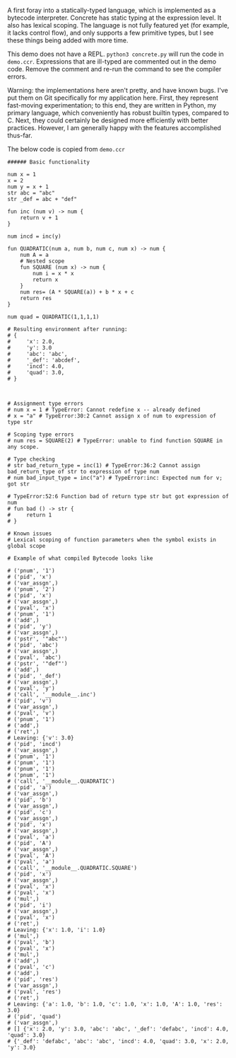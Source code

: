 A first foray into a statically-typed language, which is implemented as a bytecode interpreter. Concrete has static typing at the expression level. It also has lexical scoping. The language is not fully featured yet (for example, it lacks control flow), and only supports a few primitive types, but I see these things being added with more time.

This demo does not have a REPL. `python3 concrete.py` will run the code in `demo.ccr`.
Expressions that are ill-typed are commented out in the demo code. Remove the comment and re-run the command to see the compiler errors.

Warning: the implementations here aren't pretty, and have known bugs. I've put them on Git specifically for my application here. First, they represent fast-moving experimentation; to this end, they are written in Python, my primary language, which conveniently has robust builtin types, compared to C. Next, they could certainly be designed more efficiently with better practices. However, I am generally happy with the features accomplished thus-far.

The below code is copied from `demo.ccr`

```
###### Basic functionality

num x = 1
x = 2
num y = x + 1
str abc = "abc"
str _def = abc + "def"

fun inc (num v) -> num {
    return v + 1
}

num incd = inc(y)

fun QUADRATIC(num a, num b, num c, num x) -> num {
    num A = a
    # Nested scope
    fun SQUARE (num x) -> num {
        num i = x * x
        return x
    }
    num res= (A * SQUARE(a)) + b * x + c
    return res
}

num quad = QUADRATIC(1,1,1,1)

# Resulting environment after running:
# {
#     'x': 2.0,
#     'y': 3.0
#     'abc': 'abc',
#     '_def': 'abcdef',
#     'incd': 4.0,
#     'quad': 3.0,
# }



# Assignment type errors
# num x = 1 # TypeError: Cannot redefine x -- already defined
# x = "a" # TypeError:30:2 Cannot assign x of num to expression of type str

# Scoping type errors
# num res = SQUARE(2) # TypeError: unable to find function SQUARE in any scope.

# Type checking
# str bad_return_type = inc(1) # TypeError:36:2 Cannot assign bad_return_type of str to expression of type num
# num bad_input_type = inc("a") # TypeError:inc: Expected num for v; got str

# TypeError:52:6 Function bad of return type str but got expression of num
# fun bad () -> str {
#     return 1
# }

# Known issues
# Lexical scoping of function parameters when the symbol exists in global scope

# Example of what compiled Bytecode looks like

# ('pnum', '1')
# ('pid', 'x')
# ('var_assgn',)
# ('pnum', '2')
# ('pid', 'x')
# ('var_assgn',)
# ('pval', 'x')
# ('pnum', '1')
# ('add',)
# ('pid', 'y')
# ('var_assgn',)
# ('pstr', '"abc"')
# ('pid', 'abc')
# ('var_assgn',)
# ('pval', 'abc')
# ('pstr', '"def"')
# ('add',)
# ('pid', '_def')
# ('var_assgn',)
# ('pval', 'y')
# ('call', '__module__.inc')
# ('pid', 'v')
# ('var_assgn',)
# ('pval', 'v')
# ('pnum', '1')
# ('add',)
# ('ret',)
# Leaving: {'v': 3.0}
# ('pid', 'incd')
# ('var_assgn',)
# ('pnum', '1')
# ('pnum', '1')
# ('pnum', '1')
# ('pnum', '1')
# ('call', '__module__.QUADRATIC')
# ('pid', 'a')
# ('var_assgn',)
# ('pid', 'b')
# ('var_assgn',)
# ('pid', 'c')
# ('var_assgn',)
# ('pid', 'x')
# ('var_assgn',)
# ('pval', 'a')
# ('pid', 'A')
# ('var_assgn',)
# ('pval', 'A')
# ('pval', 'a')
# ('call', '__module__.QUADRATIC.SQUARE')
# ('pid', 'x')
# ('var_assgn',)
# ('pval', 'x')
# ('pval', 'x')
# ('mul',)
# ('pid', 'i')
# ('var_assgn',)
# ('pval', 'x')
# ('ret',)
# Leaving: {'x': 1.0, 'i': 1.0}
# ('mul',)
# ('pval', 'b')
# ('pval', 'x')
# ('mul',)
# ('add',)
# ('pval', 'c')
# ('add',)
# ('pid', 'res')
# ('var_assgn',)
# ('pval', 'res')
# ('ret',)
# Leaving: {'a': 1.0, 'b': 1.0, 'c': 1.0, 'x': 1.0, 'A': 1.0, 'res': 3.0}
# ('pid', 'quad')
# ('var_assgn',)
# [] {'x': 2.0, 'y': 3.0, 'abc': 'abc', '_def': 'defabc', 'incd': 4.0, 'quad': 3.0}
# {'_def': 'defabc', 'abc': 'abc', 'incd': 4.0, 'quad': 3.0, 'x': 2.0, 'y': 3.0}
```
